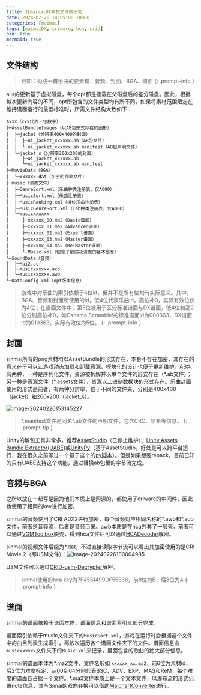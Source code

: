 ```yaml
---
title: 对maimaiDX素材文件的研究
date: 2024-02-26 14:05:00 +0800
categories: [maimai]
tags: [maimaiDX, criware, hca, crid]
pin: true
mermaid: true
---
```


## 文件结构

> 已知：构成一首乐曲的要素有：音频、封面、BGA、谱面
{: .prompt-info }

alls的更新基于虚拟磁盘，每个opt都是挂载在父磁盘后的差分磁盘。因此，根据每次更新内容的不同，opt所包含的文件类型均有所不同，如果将素材范围限定在维持谱面运行的最低标准时，所需文件结构大致如下：

```
Axxx（xxx代表三位数字）
├─AssetBundleImages（以AB包形式存在的图形）
│  ├─jacket（分辨率400x400的封面）
│  │  ├─ui_jacket_xxxxxx.ab（AB包文件）
│  │  └─ui_jacket_xxxxxx.ab.manifest（AB包声明文件）
│  └─jacket_s（分辨率200x200的封面）
│     ├─ui_jacket_xxxxxx.ab
│     └─ui_jacket_xxxxxx.ab.manifest
├─MovieData（BGA）
│  └─xxxxxx.dat（加密的视频文件）
├─music（谱面文件）
│  ├─GenreSort.xml（乐曲种类注册表，仅A000）
│  ├─MusicSort.xml（乐曲注册表）
│  ├─MusicRanking.xml（排位乐曲注册表）
│  ├─MusicGenreSort.xml（Tab种类注册表，仅A000）
│  └─musicxxxxxx
│     ├─xxxxxx_00.ma2（Basic谱面）
│     ├─xxxxxx_01.ma2（Advanced谱面）
│     ├─xxxxxx_02.ma2（Expert谱面）
│     ├─xxxxxx_03.ma2（Master谱面）
│     ├─xxxxxx_04.ma2（Re:Master谱面）
│     └─Music.xml（包含了歌曲及谱面的基本信息）
└─SoundData（音频）
│  ├─Mai2.acf
│  ├─musicxxxxxx.acb
│  └─musicxxxxxx.awb
└─DataConfig.xml（opt版本信息）
```

> 游戏中对乐曲的索引依赖于6位id，但并不是所有位均有实际意义。其中，BGA、音频和封面所使用的id，低4位代表乐曲id，高位补0，实际有效位仅为4位；在谱面文件中，第5位被用于区分标准谱面与DX谱面，低4位和高2位分别高位补0，如Oshama Scramble!的标准谱面id为000363，DX谱面id为010363，实际有效位为5位。
{: .prompt-info }



## 封面

sinmai所有的png素材均以AssetBundle的形式存在，本身不存在加密，其存在的意义在于可以让游戏动态加载和卸载资源，模块化的设计也便于更新维护。AB包有两种，一种是序列化文件，资源被拆解并以单个文件的形式存在（\*.ab文件）；另一种是资源文件（\*.assets文件），资源以二进制数据块的形式存在。乐曲封面使用的形式是前者，有两种分辨率，位于不同的文件夹，分别是400x400（jacket）和200x200（jacket_s）。

![image-20240226153145227](/posts/2024-02-26/image-20240226153145227.png)

> \*.manifest文件是同名*.ab文件的声明文件，包含CRC、哈希等信息。
{: .prompt-tip }

Unity的解包工具非常多，推荐[AssetStudio](https://github.com/Perfare/AssetStudio)（已停止维护）、[Unity Assets Bundle Extractor(UABE)](https://github.com/SeriousCache/UABE)或[UnityPy](https://github.com/K0lb3/UnityPy)（基于AssetStudio，好处是可以跨平台运行，我在很久之前写过一个基于这个的[py脚本](https://github.com/HanasakiMana/SinmaiTools/tree/main/assets)）。但是如果想要repack，目前已知的只有UABE支持这个功能，通过替换ab包里的字节流完成。

## 音频与BGA

之所以放在一起写是因为他们本质上是同源的，都使用了criware的中间件，因此也使用了相同的key进行加密。

sinmai的音频使用了CRI ADX2进行加密，每个音频对应相同名称的\*.awb和\*.acb文件，前者是音频流，后者是音频目录。awb本质是在hca外套了一层壳，前者可以通过[VGMToolbox](https://github.com/Manicsteiner/VGMToolbox)脱壳，得到hca文件后可以通过[HCADecoder](https://github.com/Nyagamon/HCADecoder)解密。

sinmai的视频文件后缀为\*.dat，不过直接读取字节流可以看出其加密使用的是CRI Movie 2（即USM文件）：![image-20240226180004985](/posts/2024-02-26/image-20240226180004985.png)

USM文件可以通过[CRID-usm-Decrypter](https://github.com/kokarare1212/CRID-usm-Decrypter)解密。

> sinmai使用的hca key为7F4551499DF55E68，前8位为B，后8位为A
{: .prompt-info }

## 谱面

sinmai的谱面依赖于谱面本体、谱面信息和谱面索引三部分完成。

谱面索引依赖于music文件夹下的```MusicSort.xml```，游戏在运行时会根据这个文件中的曲目列表生成索引，再依次遍历各个谱面文件夹下的文件。谱面信息由```musicxxxxxx```文件夹下的```Music.xml```来记录，里面包含的歌曲的绝大部分信息。

sinmai的谱面本体为\*.ma2文件，文件名形如 ```xxxxxx_xx.ma2```，前6位为素材id，后2位为难度标定，从00到04分别代表BSC、ADV、EXP、MAS和ReM，每个难度的谱面各占据一个文件。\*.ma2文件本质上是一个文本文件，以瀑布流的形式记录note信息，其与Simai的双向转换可以借助[MaichartConverter](https://github.com/Neskol/MaichartConverter)进行。



